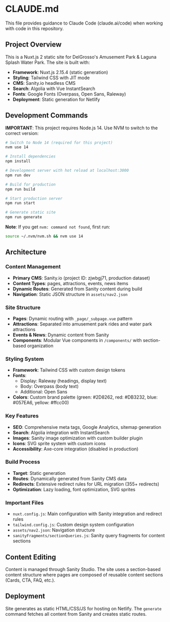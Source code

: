 # CLAUDE.md

This file provides guidance to Claude Code (claude.ai/code) when working with code in this repository.

## Project Overview

This is a Nuxt.js 2 static site for DelGrosso's Amusement Park & Laguna Splash Water Park. The site is built with:

- **Framework**: Nuxt.js 2.15.4 (static generation)
- **Styling**: Tailwind CSS with JIT mode
- **CMS**: Sanity.io headless CMS
- **Search**: Algolia with Vue InstantSearch
- **Fonts**: Google Fonts (Overpass, Open Sans, Raleway)
- **Deployment**: Static generation for Netlify

## Development Commands

**IMPORTANT**: This project requires Node.js 14. Use NVM to switch to the correct version:

```bash
# Switch to Node 14 (required for this project)
nvm use 14

# Install dependencies
npm install

# Development server with hot reload at localhost:3000
npm run dev

# Build for production
npm run build

# Start production server
npm run start

# Generate static site
npm run generate
```

**Note**: If you get `nvm: command not found`, first run:
```bash
source ~/.nvm/nvm.sh && nvm use 14
```

## Architecture

### Content Management
- **Primary CMS**: Sanity.io (project ID: zjwbgj71, production dataset)
- **Content Types**: pages, attractions, events, news items
- **Dynamic Routes**: Generated from Sanity content during build
- **Navigation**: Static JSON structure in `assets/nav2.json`

### Site Structure
- **Pages**: Dynamic routing with `_page/_subpage.vue` pattern
- **Attractions**: Separated into amusement park rides and water park attractions
- **Events & News**: Dynamic content from Sanity
- **Components**: Modular Vue components in `/components/` with section-based organization

### Styling System
- **Framework**: Tailwind CSS with custom design tokens
- **Fonts**: 
  - Display: Raleway (headings, display text)
  - Body: Overpass (body text)
  - Additional: Open Sans
- **Colors**: Custom brand palette (green: #2D8262, red: #DB3232, blue: #057EA6, yellow: #ffcc00)

### Key Features
- **SEO**: Comprehensive meta tags, Google Analytics, sitemap generation
- **Search**: Algolia integration with InstantSearch
- **Images**: Sanity image optimization with custom builder plugin
- **Icons**: SVG sprite system with custom icons
- **Accessibility**: Axe-core integration (disabled in production)

### Build Process
- **Target**: Static generation
- **Routes**: Dynamically generated from Sanity CMS data
- **Redirects**: Extensive redirect rules for URL migration (355+ redirects)
- **Optimization**: Lazy loading, font optimization, SVG sprites

### Important Files
- `nuxt.config.js`: Main configuration with Sanity integration and redirect rules
- `tailwind.config.js`: Custom design system configuration
- `assets/nav2.json`: Navigation structure
- `sanityFragments/sectionQueries.js`: Sanity query fragments for content sections

## Content Editing

Content is managed through Sanity Studio. The site uses a section-based content structure where pages are composed of reusable content sections (Cards, CTA, FAQ, etc.).

## Deployment

Site generates as static HTML/CSS/JS for hosting on Netlify. The `generate` command fetches all content from Sanity and creates static routes.